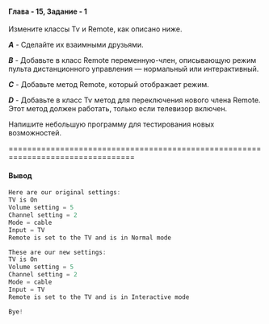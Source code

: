 #### Глава - 15, Задание - 1 ####

Измените классы Тѵ и Remote, как описано ниже.

***A*** - Сделайте их взаимными друзьями.

***B*** - Добавьте в класс Remote переменную-член, описывающую режим пульта
дистанционного управления — нормальный или интерактивный.

***C*** - Добавьте метод Remote, который отображает режим.

***D*** - Добавьте в класс Тѵ метод для переключения нового члена Remote. Этот метод
должен работать, только если телевизор включен.

Напишите небольшую программу для тестирования новых возможностей.

=================================================================================
#### Вывод ####
```objectivec
Here are our original settings:
TV is On
Volume setting = 5
Channel setting = 2
Mode = cable
Input = TV
Remote is set to the TV and is in Normal mode

These are our new settings:
TV is On
Volume setting = 5
Channel setting = 2
Mode = cable
Input = TV
Remote is set to the TV and is in Interactive mode

Bye!
```